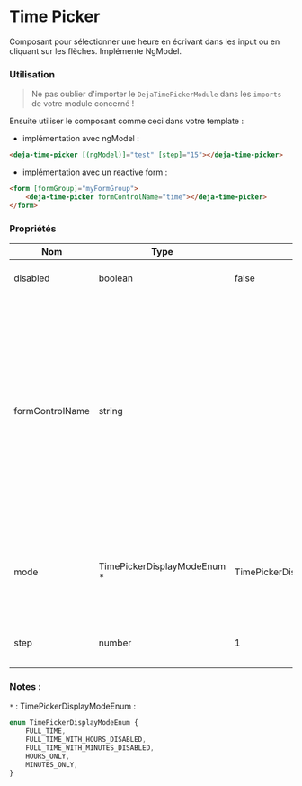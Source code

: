 # Time Picker
Composant pour sélectionner une heure en écrivant dans les input ou en cliquant sur les flèches. Implémente NgModel.  

### Utilisation
> Ne pas oublier d'importer le `DejaTimePickerModule` dans les `imports` de votre module concerné !

Ensuite utiliser le composant comme ceci dans votre template :

 - implémentation avec ngModel :

```html
<deja-time-picker [(ngModel)]="test" [step]="15"></deja-time-picker>
```

- implémentation avec un reactive form :

```html
<form [formGroup]="myFormGroup">
    <deja-time-picker formControlName="time"></deja-time-picker>
</form>
```

### Propriétés

<table>
    <thead>
        <tr>
            <th>Nom</th>
            <th>Type</th>
            <th>Defaut</th>
            <th>Description</th>
        </tr>
    </thead>
    <tbody>
        <tr>
            <td>disabled</td>
            <td>boolean</td>
            <td>false</td>
            <td>Pour désactiver tout le time picker</td>
        </tr>
        <tr>
            <td>formControlName</td>
            <td>string</td>
            <td></td>
            <td>N'est pas une propriété de deja-time-picker mais une directive d'@angular/form. Permet de binder une FormControl au select. **Le type de la valeur passée comme input détermine le type rendu en output: si en première instance on passe null, deja-time-picker retourne un objet générique.**</td>
        </tr>
        <tr>
            <td>mode</td>
            <td>TimePickerDisplayModeEnum *</td>
            <td>TimePickerDisplayModeEnum.FULL_TIME</td>
            <td>Mode d'affichage du composant permettant d'afficher ou de désactiver les heures ou les minutes</td>
        </tr>
        <tr>
            <td>step</td>
            <td>number</td>
            <td>1</td>
            <td>Le pas des minutes lors du click sur les flèches</td>
        </tr>
    </tbody>
</table>

### Notes : 
`*` : TimePickerDisplayModeEnum : 
```javascript
enum TimePickerDisplayModeEnum {
    FULL_TIME,
    FULL_TIME_WITH_HOURS_DISABLED,
    FULL_TIME_WITH_MINUTES_DISABLED,
    HOURS_ONLY,
    MINUTES_ONLY,
}
```
